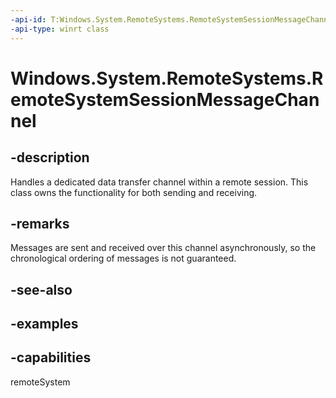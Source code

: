 ```yaml
---
-api-id: T:Windows.System.RemoteSystems.RemoteSystemSessionMessageChannel
-api-type: winrt class
---
```


<!-- Class syntax.
public class RemoteSystemSessionMessageChannel 
-->

# Windows.System.RemoteSystems.RemoteSystemSessionMessageChannel

## -description
Handles a dedicated data transfer channel within a remote session. This class owns the functionality for both sending and receiving.

## -remarks
Messages are sent and received over this channel asynchronously, so the chronological ordering of messages is not guaranteed.

## -see-also

## -examples


## -capabilities
remoteSystem
